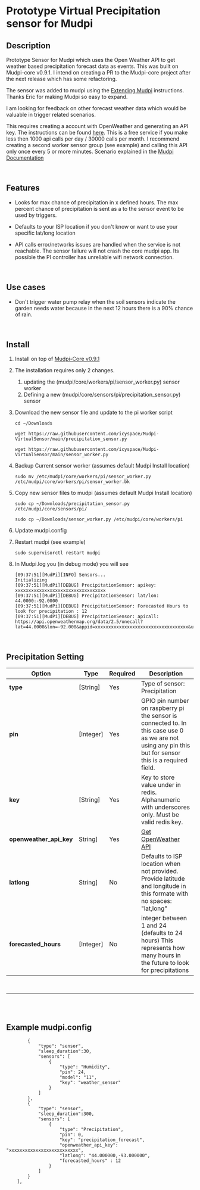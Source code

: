 # Prototype Virtual Precipitation sensor for Mudpi

## Description
Prototype Sensor for Mudpi which uses the Open Weather API to get weather based precipitation forecast data as events.  This was built on Mudpi-core v0.9.1. I intend on creating a PR to the Mudpi-core project after the next release which has some refactoring.  

The sensor was added to mudpi using the [Extending Mudpi](https://mudpi.app/docs/extending-mudpi) instructions.  Thanks Eric for making Mudpi so easy to expand. 

I am looking for feedback on other forecast weather data which would be valuable in trigger related scenarios.  

This requires creating a account with OpenWeather and generating an API key.  The instructions can be found [here](https://openweathermap.org/appid).  This is a free service if you make less then 1000 api calls per day / 30000 calls per month.  I recommend creating a second worker sensor group (see example) and calling this API only once every 5 or more minutes.  Scenario explained in the [Mudpi Documentation](https://mudpi.app/docs/configuration-workers) 

<br>

## Features

- Looks for max chance of precipitation in x defined hours.  The max percent chance of precipitation is sent as a to the sensor event to be used by triggers.  

- Defaults to your ISP location if you don't know or want to use your specific lat/long location 

- API calls error/networks issues are handled when the service is not reachable.  The sensor failure will not crash the core mudpi app.  Its possible the PI controller has unreliable wifi network connection.  

<br>

## Use cases 

- Don't trigger water pump relay when the soil sensors indicate the garden needs water because in the next 12 hours there is a 90% chance of rain.   

<br>

## Install
1. Install on top of [Mudpi-Core v0.9.1](https://github.com/mudpi/mudpi-core)
2. The installation requires only 2 changes.  
    1. updating the (mudpi/core/workers/pi/sensor_worker.py) sensor worker 
    2. Defining a new (mudpi/core/sensors/pi/precipitation_sensor.py) sensor
3. Download the new sensor file and update to the pi worker script  
    ```shell
    cd ~/Downloads 
    ```
    ```shell
    wget https://raw.githubusercontent.com/icyspace/Mudpi-VirtualSensor/main/precipitation_sensor.py
    ```
    ```shell
    wget https://raw.githubusercontent.com/icyspace/Mudpi-VirtualSensor/main/sensor_worker.py
    ```
 4. Backup Current sensor worker (assumes default Mudpi Install location)
    ```shell
    sudo mv /etc/mudpi/core/workers/pi/sensor_worker.py /etc/mudpi/core/workers/pi/sensor_worker.bk
    ```

5. Copy new sensor files to mudpi (assumes default Mudpi Install location)
    ```shell
    sudo cp ~/Downloads/precipitation_sensor.py /etc/mudpi/core/sensors/pi/
    ```
    ```shell
    sudo cp ~/Downloads/sensor_worker.py /etc/mudpi/core/workers/pi
    ```
6. Update mudpi.config 
7. Restart mudpi  (see example)
    ```
    sudo supervisorctl restart mudpi 
    ```
8. In Mudpi.log you (in debug mode) you will see 
    ```
    [09:37:51][MudPi][INFO] Sensors...                               Initializing
    [09:37:51][MudPi][DEBUG] PrecipitationSensor: apikey: xxxxxxxxxxxxxxxxxxxxxxxxxxxxxxxxxx
    [09:37:51][MudPi][DEBUG] PrecipitationSensor: lat/lon: 44.0000:-92.0000
    [09:37:51][MudPi][DEBUG] PrecipitationSensor: Forecasted Hours to look for precipitation : 12
    [09:37:51][MudPi][DEBUG] PrecipitationSensor: apicall: https://api.openweathermap.org/data/2.5/onecall?lat=44.0000&lon=-92.000&appid=xxxxxxxxxxxxxxxxxxxxxxxxxxxxxxxxxxx&units=imperial

    ```    

<br>

## Precipitation Setting


| Option            | Type        |  Required   | Description |
| -----------       | ----------- | ----------- | ----------- |
| **type**              | [String]      |Yes        |  Type of sensor:  Precipitation |
| **pin**               | [Integer]	    |Yes        |  GPIO pin number on raspberry pi the sensor is connected to. In this case use 0 as we are not using any pin this but for sensor this is a required field.           |
| **key**               | [String]	    |Yes        |Key to store value under in redis. Alphanumeric with underscores only. Must be valid redis key.  |
| **openweather_api_key**| String]      |Yes        |[Get OpenWeather API](https://openweathermap.org/appid)|
| **latlong**           | String]       |No         | Defaults to ISP location when not provided.  Provide latitude and longitude in this formate with no spaces:  "lat,long"|
| **forecasted_hours**  | [Integer]	    |No         |  integer between 1 and 24 (defaults to 24 hours) This represents how many hours in the future to look for precipitations |

<br>

---

<br><br>

## Example mudpi.config  
```   "workers": [
        {
            "type": "sensor",
            "sleep_duration":30,
            "sensors": [
                {
                    "type": "Humidity",
                    "pin": 24,
                    "model": "11",
                    "key": "weather_sensor"
                }
            ]
        },
        {
            "type": "sensor",
            "sleep_duration":300,
            "sensors": [
                {
                    "type": "Precipitation",
                    "pin": 0,
                    "key": "precipitation_forecast",
                    "openweather_api_key": "xxxxxxxxxxxxxxxxxxxxxxxxxx",
                    "latlong": "44.000000,-93.000000",
                    "forecasted_hours" : 12
                }
            ]
        }
    ],


```
